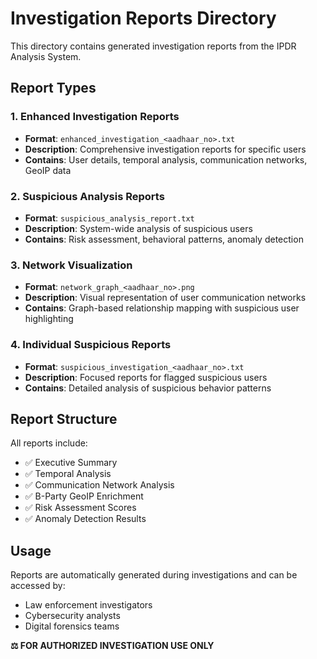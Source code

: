 # Investigation Reports Directory

This directory contains generated investigation reports from the IPDR Analysis System.

## Report Types

### 1. Enhanced Investigation Reports
- **Format**: `enhanced_investigation_<aadhaar_no>.txt`
- **Description**: Comprehensive investigation reports for specific users
- **Contains**: User details, temporal analysis, communication networks, GeoIP data

### 2. Suspicious Analysis Reports
- **Format**: `suspicious_analysis_report.txt`
- **Description**: System-wide analysis of suspicious users
- **Contains**: Risk assessment, behavioral patterns, anomaly detection

### 3. Network Visualization
- **Format**: `network_graph_<aadhaar_no>.png`
- **Description**: Visual representation of user communication networks
- **Contains**: Graph-based relationship mapping with suspicious user highlighting

### 4. Individual Suspicious Reports
- **Format**: `suspicious_investigation_<aadhaar_no>.txt`
- **Description**: Focused reports for flagged suspicious users
- **Contains**: Detailed analysis of suspicious behavior patterns

## Report Structure

All reports include:
- ✅ Executive Summary
- ✅ Temporal Analysis
- ✅ Communication Network Analysis
- ✅ B-Party GeoIP Enrichment
- ✅ Risk Assessment Scores
- ✅ Anomaly Detection Results

## Usage

Reports are automatically generated during investigations and can be accessed by:
- Law enforcement investigators
- Cybersecurity analysts
- Digital forensics teams

**⚖️ FOR AUTHORIZED INVESTIGATION USE ONLY**
